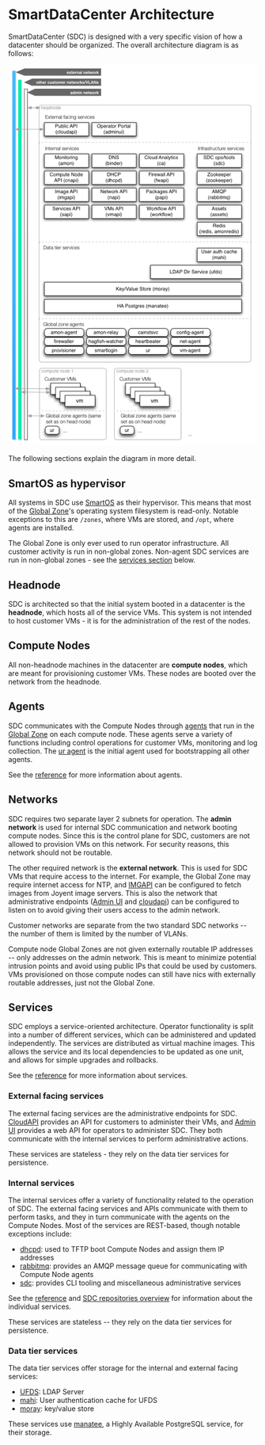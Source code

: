 <!--
    This Source Code Form is subject to the terms of the Mozilla Public
    License, v. 2.0. If a copy of the MPL was not distributed with this
    file, You can obtain one at http://mozilla.org/MPL/2.0/.
-->

<!--
    Copyright (c) 2014, Joyent, Inc.
-->

# SmartDataCenter Architecture

SmartDataCenter (SDC) is designed with a very specific vision of how a
datacenter should be organized. The overall architecture diagram is as
follows:

<map name="GraffleExport">
	<area shape=rect coords="76,112,174,142" href="https://github.com/joyent/sdc-cloudapi/blob/master/docs/index.restdown">
	<area shape=rect coords="182,112,280,142" href="https://docs.joyent.com/sdc7/operations-portal-walkthrough">
</map>
<img border=0 src="../img/arch.png" usemap="#GraffleExport">

The following sections explain the diagram in more detail.


## SmartOS as hypervisor

All systems in SDC use [SmartOS](https://smartos.org) as their hypervisor. This
means that most of the [Global Zone](../glossary.md#global-zone)'s operating
system filesystem is read-only. Notable exceptions to this are `/zones`, where
VMs are stored, and `/opt`, where agents are installed.

The Global Zone is only ever used to run operator infrastructure. All customer
activity is run in non-global zones. Non-agent SDC services are run in
non-global zones - see the [services section](#Services) below.


## Headnode

SDC is architected so that the initial system booted in a datacenter is the
**headnode**, which hosts all of the service VMs. This system is not intended to
host customer VMs - it is for the administration of the rest of the nodes.


## Compute Nodes

All non-headnode machines in the datacenter are **compute nodes**, which are
meant for provisioning customer VMs. These nodes are booted over the network
from the headnode.


## Agents

SDC communicates with the Compute Nodes through [agents](../glossary.md#agent)
that run in the [Global Zone](../glossary.md#global-zone) on each compute node.
These agents serve a variety of functions including control operations for
customer VMs, monitoring and log collection. The
[ur agent](https://github.com/joyent/sdc-ur-agent) is the initial agent used
for bootstrapping all other agents.

See the [reference](../reference.md#agents) for more information about
agents.


## Networks

SDC requires two separate layer 2 subnets for operation. The **admin network**
is used for internal SDC communication and network booting compute nodes. Since
this is the control plane for SDC, customers are not allowed to provision VMs
on this network. For security reasons, this network should not be routable.

The other required network is the **external network**. This is used for SDC
VMs that require access to the internet. For example, the Global Zone may
require internet access for NTP, and
[IMGAPI](https://github.com/joyent/sdc-imgapi) can be configured to fetch
images from Joyent image servers. This is also the network that administrative
endpoints ([Admin UI](https://github.com/joyent/sdc-adminui) and
[cloudapi](https://github.com/joyent/sdc-cloudapi)) can be configured to listen
on to avoid giving their users access to the admin network.

Customer networks are separate from the two standard SDC networks -- the number
of them is limited by the number of VLANs.

Compute node Global Zones are not given externally routable IP addresses -- only
addresses on the admin network. This is meant to minimize potential intrusion
points and avoid using public IPs that could be used by customers.  VMs
provisioned on those compute nodes can still have nics with externally routable
addresses, just not the Global Zone.


## Services

SDC employs a service-oriented architecture. Operator functionality is split
into a number of different services, which can be administered and updated
independently. The services are distributed as virtual machine images. This
allows the service and its local dependencies to be updated as one unit, and
allows for simple upgrades and rollbacks.

See the [reference](../reference.md#services) for more information about
services.


### External facing services

The external facing services are the administrative endpoints for SDC.
[CloudAPI](https://github.com/joyent/sdc-cloudapi) provides an API for
customers to administer their VMs, and
[Admin UI](https://github.com/joyent/sdc-adminui) provides a web API for
operators to administer SDC. They both communicate with the internal services
to perform administrative actions.

These services are stateless - they rely on the data tier services for
persistence.


### Internal services

The internal services offer a variety of functionality related to the operation
of SDC. The external facing services and APIs communicate with them to perform
tasks, and they in turn communicate with the agents on the Compute Nodes. Most
of the services are REST-based, though notable exceptions include:

- [dhcpd](https://github.com/joyent/sdc-booter): used to TFTP boot Compute
  Nodes and assign them IP addresses
- [rabbitmq](https://github.com/joyent/sdc-rabbitmq): provides an AMQP message
  queue for communicating with Compute Node agents
- [sdc](https://github.com/joyent/sdc-sdc): provides CLI tooling and
  miscellaneous administrative services

See the [reference](../reference.md#services) and
[SDC repositories overview](./repos.md) for information about the individual
services.

These services are stateless -- they rely on the data tier services for
persistence.

### Data tier services

The data tier services offer storage for the internal and external facing
services:

- [UFDS](https://github.com/joyent/sdc-ufds): LDAP Server
- [mahi](https://github.com/joyent/mahi): User authentication cache for UFDS
- [moray](https://github.com/joyent/moray): key/value store

These services use [manatee](https://github.com/joyent/manatee), a Highly
Available PostgreSQL service, for their storage.
